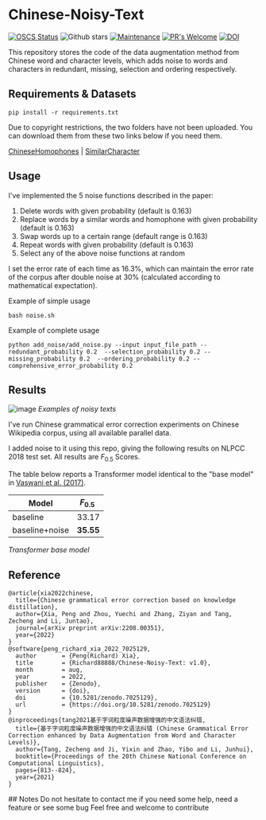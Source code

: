 # Chinese-Noisy-Text
[![OSCS Status](https://www.oscs1024.com/platform/badge/Richard88888/Chinese-Noisy-Text.svg?size=small)](https://www.oscs1024.com/project/Richard88888/Chinese-Noisy-Text?ref=badge_small) ![Github stars](https://img.shields.io/github/stars/Richard88888/Chinese-Noisy-Text.svg)
[![Maintenance](https://img.shields.io/badge/Maintained%3F-yes-green.svg)](https://GitHub.com/Naereen/StrapDown.js/graphs/commit-activity)
[![PR's Welcome](https://img.shields.io/badge/PRs-welcome-brightgreen.svg?style=flat)](http://makeapullrequest.com)
[![DOI](https://zenodo.org/badge/DOI/10.5281/zenodo.7025129.svg)](https://doi.org/10.5281/zenodo.7025129)

This repository stores the code of the data augmentation method from Chinese word and character levels, which adds noise to words and characters in redundant, missing, selection and ordering respectively.

## Requirements & Datasets

`pip install -r requirements.txt`

Due to copyright restrictions, the two folders have not been uploaded. You can download them from these two links below if you need them. 

[ChineseHomophones](https://github.com/LiangsLi/ChineseHomophones) | [SimilarCharacter](https://github.com/contr4l/SimilarCharacter)

## Usage

I've implemented the 5 noise functions described in the paper:

1. Delete words with given probability (default is 0.163)
2. Replace words by a similar words and homophone with given probability (default is 0.163)
3. Swap words up to a certain range (default range is 0.163)
4. Repeat words with given probability (default is 0.163)
5. Select any of the above noise functions at random

I set the error rate of each time as 16.3%, which can maintain the error rate of the corpus after double noise at 30% (calculated according to mathematical expectation).

Example of simple usage

`bash noise.sh`

Example of complete usage

`python add_noise/add_noise.py --input input_file_path --redundant_probability 0.2  --selection_probability 0.2 --missing_probability 0.2  --ordering_probability 0.2 --comprehensive_error_probability 0.2`

## Results
![image](https://user-images.githubusercontent.com/68063744/175760956-5045590b-daa8-44c2-8073-7f2efba98ab0.png)
*Examples of noisy texts*

I've run Chinese grammatical error correction experiments on Chinese Wikipedia corpus, using all available parallel data.

I added noise to it using this repo, giving the following results on NLPCC 2018 test set. All results are $F_{0.5}$ Scores.

The table below reports a Transformer model identical to the "base model" in [Vaswani et al. (2017)](https://arxiv.org/pdf/1706.03762.pdf).

| Model          | $F_{0.5}$  |
| -------------- | ------------- |
| baseline       | 33.17         |
| baseline+noise | **35.55**    |

*Transformer base model*

## Reference

```
@article{xia2022chinese,
  title={Chinese grammatical error correction based on knowledge distillation},
  author={Xia, Peng and Zhou, Yuechi and Zhang, Ziyan and Tang, Zecheng and Li, Juntao},
  journal={arXiv preprint arXiv:2208.00351},
  year={2022}
}
@software{peng_richard_xia_2022_7025129,
  author       = {Peng(Richard) Xia},
  title        = {Richard88888/Chinese-Noisy-Text: v1.0},
  month        = aug,
  year         = 2022,
  publisher    = {Zenodo},
  version      = {doi},
  doi          = {10.5281/zenodo.7025129},
  url          = {https://doi.org/10.5281/zenodo.7025129}
}
@inproceedings{tang2021基于字词粒度噪声数据增强的中文语法纠错,
  title={基于字词粒度噪声数据增强的中文语法纠错 (Chinese Grammatical Error Correction enhanced by Data Augmentation from Word and Character Levels)},
  author={Tang, Zecheng and Ji, Yixin and Zhao, Yibo and Li, Junhui},
  booktitle={Proceedings of the 20th Chinese National Conference on Computational Linguistics},
  pages={813--824},
  year={2021}
}

```
<!-- @misc{Xia2022ChineseNoisyText,
  author = {Peng Xia},
  title = {Chinese-Noisy-Text},
  year = {2022},
  publisher = {GitHub},
  journal = {GitHub repository},
  howpublished = {\url{https://github.com/Richard88888/Chinese-Noisy-Text}}
} 
--!>

## Notes

Do not hesitate to contact me if you need some help, need a feature or see some bug

Feel free and welcome to contribute
